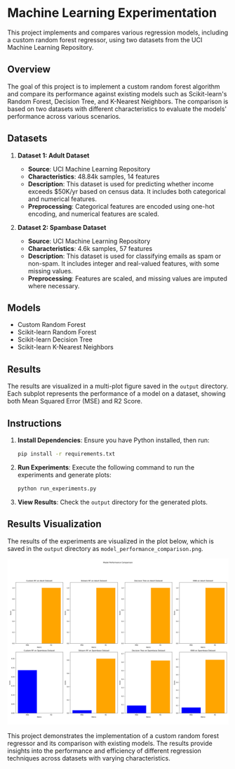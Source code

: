 # Machine Learning Experimentation

This project implements and compares various regression models, including a custom random forest regressor, using two datasets from the UCI Machine Learning Repository.

## Overview

The goal of this project is to implement a custom random forest algorithm and compare its performance against existing models such as Scikit-learn's Random Forest, Decision Tree, and K-Nearest Neighbors. The comparison is based on two datasets with different characteristics to evaluate the models' performance across various scenarios.

## Datasets

1. **Dataset 1: Adult Dataset**
   - **Source**: UCI Machine Learning Repository
   - **Characteristics**: 48.84k samples, 14 features
   - **Description**: This dataset is used for predicting whether income exceeds $50K/yr based on census data. It includes both categorical and numerical features.
   - **Preprocessing**: Categorical features are encoded using one-hot encoding, and numerical features are scaled.

2. **Dataset 2: Spambase Dataset**
   - **Source**: UCI Machine Learning Repository
   - **Characteristics**: 4.6k samples, 57 features
   - **Description**: This dataset is used for classifying emails as spam or non-spam. It includes integer and real-valued features, with some missing values.
   - **Preprocessing**: Features are scaled, and missing values are imputed where necessary.

## Models

- Custom Random Forest
- Scikit-learn Random Forest
- Scikit-learn Decision Tree
- Scikit-learn K-Nearest Neighbors

## Results

The results are visualized in a multi-plot figure saved in the `output` directory. Each subplot represents the performance of a model on a dataset, showing both Mean Squared Error (MSE) and R2 Score.

## Instructions

1. **Install Dependencies**: Ensure you have Python installed, then run:
   ```bash
   pip install -r requirements.txt
   ```

2. **Run Experiments**: Execute the following command to run the experiments and generate plots:
   ```bash
   python run_experiments.py
   ```

3. **View Results**: Check the `output` directory for the generated plots.

## Results Visualization

The results of the experiments are visualized in the plot below, which is saved in the `output` directory as `model_performance_comparison.png`.

![Model Performance Comparison](output/model_performance_comparison.png)

This project demonstrates the implementation of a custom random forest regressor and its comparison with existing models. The results provide insights into the performance and efficiency of different regression techniques across datasets with varying characteristics.

